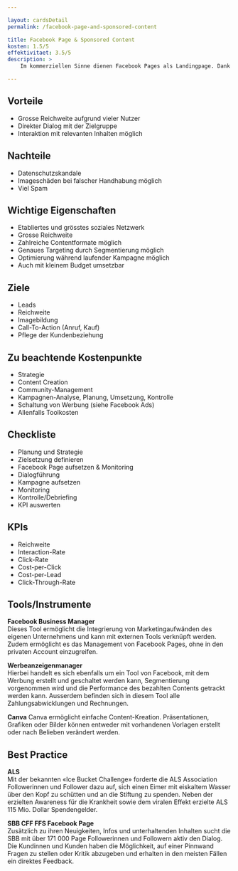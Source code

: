 ```yaml
---

layout: cardsDetail
permalink: /facebook-page-and-sponsored-content

title: Facebook Page & Sponsored Content
kosten: 1.5/5
effektivitaet: 3.5/5
description: >
    Im kommerziellen Sinne dienen Facebook Pages als Landingpage. Dank «Page-Tabs» sowie einem Call-to-Action-Button kann auf Buchungstools, Telefonnummern, Messenger oder Websites verlinkt werden. Auf der Facebook Page werden Posts in vielen möglichen Formaten mit der Community geteilt. Zusätzlich kann mit Hilfe von «Sponsored Content» Reichweite für Posts eingekauft werden.

---
```


## Vorteile  
- Grosse Reichweite aufgrund vieler Nutzer
- Direkter Dialog mit der Zielgruppe
- Interaktion mit relevanten Inhalten möglich

## Nachteile  
- Datenschutzskandale
- Imageschäden bei falscher Handhabung möglich
- Viel Spam

## Wichtige Eigenschaften  
- Etabliertes und grösstes soziales Netzwerk
- Grosse Reichweite
- Zahlreiche Contentformate möglich
- Genaues Targeting durch Segmentierung möglich
- Optimierung während laufender Kampagne möglich
- Auch mit kleinem Budget umsetzbar

## Ziele  
- Leads
- Reichweite
- Imagebildung
- Call-To-Action (Anruf, Kauf)
- Pflege der Kundenbeziehung

## Zu beachtende Kostenpunkte  
- Strategie
- Content Creation
- Community-Management
- Kampagnen-Analyse, Planung, Umsetzung, Kontrolle
- Schaltung von Werbung (siehe Facebook Ads)
- Allenfalls Toolkosten

## Checkliste  
- Planung und Strategie
- Zielsetzung definieren
- Facebook Page aufsetzen & Monitoring
- Dialogführung
- Kampagne aufsetzen
- Monitoring
- Kontrolle/Debriefing
- KPI auswerten

## KPIs
- Reichweite
- Interaction-Rate
- Click-Rate
- Cost-per-Click
- Cost-per-Lead
- Click-Through-Rate

## Tools/Instrumente  

**Facebook Business Manager**  
Dieses Tool ermöglicht die Integrierung von Marketingaufwänden des eigenen Unternehmens und kann mit externen Tools verknüpft werden. Zudem ermöglicht es das Management von Facebook Pages, ohne in den privaten Account einzugreifen.  

**Werbeanzeigenmanager**  
Hierbei handelt es sich ebenfalls um ein Tool von Facebook, mit dem Werbung erstellt und geschaltet werden kann, Segmentierung vorgenommen wird und die Performance des bezahlten Contents getrackt werden kann. Ausserdem befinden sich in diesem Tool alle Zahlungsabwicklungen und Rechnungen.  

**Canva**
Canva ermöglicht einfache Content-Kreation. Präsentationen, Grafiken oder Bilder können entweder mit vorhandenen Vorlagen erstellt oder nach Belieben verändert werden.  

## Best Practice 

**ALS**  
Mit der bekannten «Ice Bucket Challenge» forderte die ALS Association Followerinnen und Follower dazu auf, sich einen Eimer mit eiskaltem Wasser über den Kopf zu schütten und an die Stiftung zu spenden. Neben der erzielten Awareness für die Krankheit sowie dem viralen Effekt erzielte ALS 115 Mio. Dollar Spendengelder.  

**SBB CFF FFS Facebook Page**  
Zusätzlich zu ihren Neuigkeiten, Infos und unterhaltenden Inhalten sucht die SBB mit über 171 000 Page Followerinnen und Followern aktiv den Dialog. Die Kundinnen und Kunden haben die Möglichkeit, auf einer Pinnwand Fragen zu stellen oder Kritik abzugeben und erhalten in den meisten Fällen ein direktes Feedback.